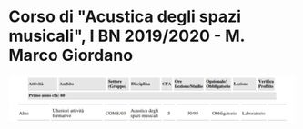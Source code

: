 Corso di "Acustica degli spazi musicali", I BN 2019/2020 - M. Marco Giordano
========

<img src="https://github.com/SMERM/BN-Velitchkova/blob/master/Programma%20di%20studio/intestazione.jpeg" width="1000">

<img src="https://github.com/SMERM/BN-Velitchkova/blob/master/Programma%20di%20studio/acustica_IBN.jpeg" width="1000">

